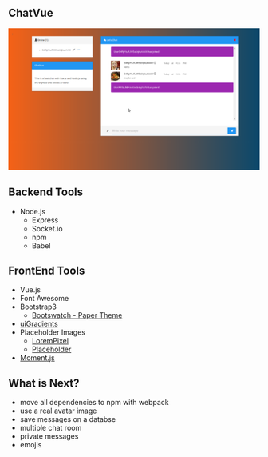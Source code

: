 ## ChatVue

![](docs/Screenshot-v0.0.1.png)

## Backend Tools
  - Node.js
    - Express
    - Socket.io
    - npm
    - Babel

## FrontEnd Tools
  - Vue.js
  - Font Awesome
  - Bootstrap3
    - [Bootswatch - Paper Theme](https://bootswatch.com/paper/bootstrap.min.css)
  - [uiGradients](https://uigradients.com)
  - Placeholder Images
    - [LoremPixel](http://lorempixel.com/)
    - [Placeholder](https://placeholder.com/)
  - [Moment.js](https://momentjs.com/)

## What is Next?
- move all dependencies to npm with webpack
- use a real avatar image
- save messages on a databse
- multiple chat room
- private messages
- emojis
